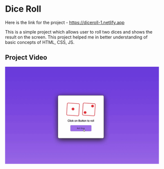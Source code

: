 # Dice Roll
Here is the link for the project - https://diceroll-1.netlify.app

This is a simple project which allows user to roll two dices and shows the result on the screen.
This project helped me in better understanding of basic concepts of HTML, CSS, JS.

## Project Video

<img src="GithubAssets/projectRecord.gif" width="700">  


